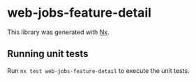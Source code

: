 # web-jobs-feature-detail

This library was generated with [Nx](https://nx.dev).

## Running unit tests

Run `nx test web-jobs-feature-detail` to execute the unit tests.

